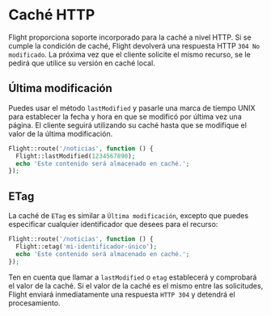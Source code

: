 # Caché HTTP

Flight proporciona soporte incorporado para la caché a nivel HTTP. Si se cumple la condición de caché, Flight devolverá una respuesta HTTP `304 No modificado`. La próxima vez que el cliente solicite el mismo recurso, se le pedirá que utilice su versión en caché local.

## Última modificación

Puedes usar el método `lastModified` y pasarle una marca de tiempo UNIX para establecer la fecha y hora en que se modificó por última vez una página. El cliente seguirá utilizando su caché hasta que se modifique el valor de la última modificación.

```php
Flight::route('/noticias', function () {
  Flight::lastModified(1234567890);
  echo 'Este contenido será almacenado en caché.';
});
```

## ETag

La caché de `ETag` es similar a `Última modificación`, excepto que puedes especificar cualquier identificador que desees para el recurso:

```php
Flight::route('/noticias', function () {
  Flight::etag('mi-identificador-único');
  echo 'Este contenido será almacenado en caché.';
});
```

Ten en cuenta que llamar a `lastModified` o `etag` establecerá y comprobará el valor de la caché. Si el valor de la caché es el mismo entre las solicitudes, Flight enviará inmediatamente una respuesta `HTTP 304` y detendrá el procesamiento.